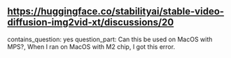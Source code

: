 ## https://huggingface.co/stabilityai/stable-video-diffusion-img2vid-xt/discussions/20

contains_question: yes
question_part: Can this be used on MacOS with MPS?, When I ran on MacOS with M2 chip, I got this error.